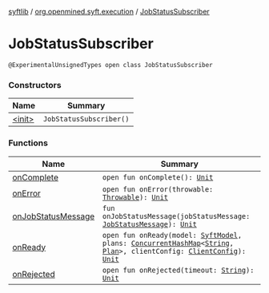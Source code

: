 [syftlib](../../index.md) / [org.openmined.syft.execution](../index.md) / [JobStatusSubscriber](./index.md)

# JobStatusSubscriber

`@ExperimentalUnsignedTypes open class JobStatusSubscriber`

### Constructors

| Name | Summary |
|---|---|
| [&lt;init&gt;](-init-.md) | `JobStatusSubscriber()` |

### Functions

| Name | Summary |
|---|---|
| [onComplete](on-complete.md) | `open fun onComplete(): `[`Unit`](https://kotlinlang.org/api/latest/jvm/stdlib/kotlin/-unit/index.html) |
| [onError](on-error.md) | `open fun onError(throwable: `[`Throwable`](https://kotlinlang.org/api/latest/jvm/stdlib/kotlin/-throwable/index.html)`): `[`Unit`](https://kotlinlang.org/api/latest/jvm/stdlib/kotlin/-unit/index.html) |
| [onJobStatusMessage](on-job-status-message.md) | `fun onJobStatusMessage(jobStatusMessage: `[`JobStatusMessage`](../-job-status-message/index.md)`): `[`Unit`](https://kotlinlang.org/api/latest/jvm/stdlib/kotlin/-unit/index.html) |
| [onReady](on-ready.md) | `open fun onReady(model: `[`SyftModel`](../../org.openmined.syft.proto/-syft-model/index.md)`, plans: `[`ConcurrentHashMap`](https://docs.oracle.com/javase/6/docs/api/java/util/concurrent/ConcurrentHashMap.html)`<`[`String`](https://kotlinlang.org/api/latest/jvm/stdlib/kotlin/-string/index.html)`, `[`Plan`](../-plan/index.md)`>, clientConfig: `[`ClientConfig`](../../org.openmined.syft.networking.datamodels/-client-config/index.md)`): `[`Unit`](https://kotlinlang.org/api/latest/jvm/stdlib/kotlin/-unit/index.html) |
| [onRejected](on-rejected.md) | `open fun onRejected(timeout: `[`String`](https://kotlinlang.org/api/latest/jvm/stdlib/kotlin/-string/index.html)`): `[`Unit`](https://kotlinlang.org/api/latest/jvm/stdlib/kotlin/-unit/index.html) |

